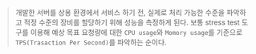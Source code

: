 > 개발한 서버를 상용 환경에서 서비스 하기 전, 실제로 처리 가능한 수준을 파악하고 적정 수준의 장비를 할당하기 위해 성능을 측정하게 된다. 보통 stress test 도구를 이용해 예상 목표 요청량에 대한 `CPU usage`와 `Momory usage`를 기준으로 `TPS(Trasaction Per Second)`를 파악하는 순이다. 